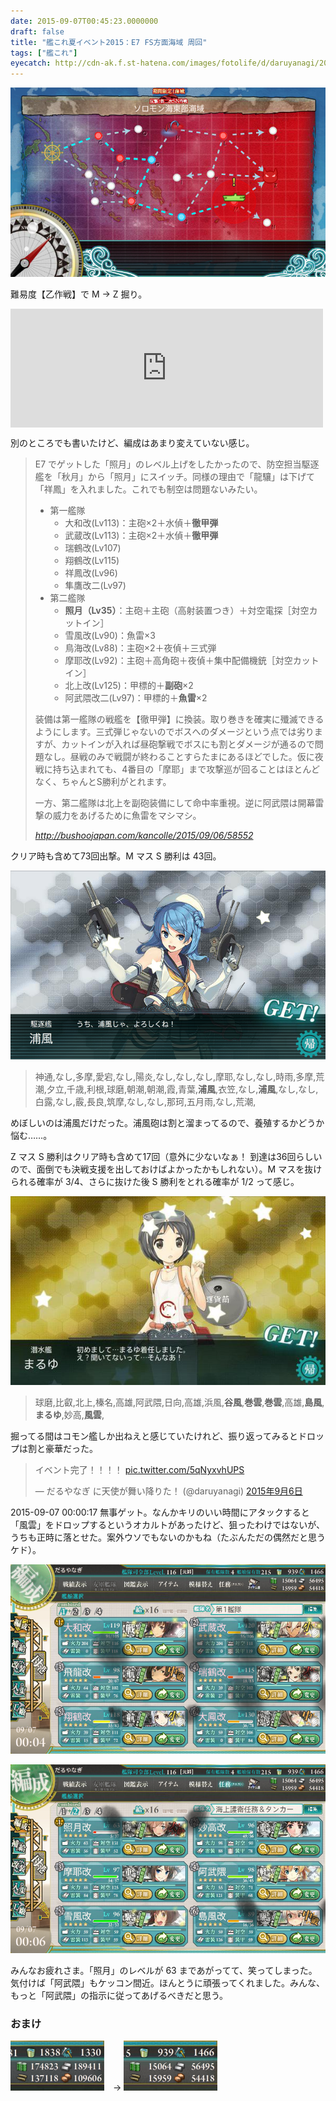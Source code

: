```yaml
---
date: 2015-09-07T00:45:23.0000000
draft: false
title: "艦これ夏イベント2015：E7 FS方面海域 周回"
tags: ["艦これ"]
eyecatch: http://cdn-ak.f.st-hatena.com/images/fotolife/d/daruyanagi/20150907/20150907002529.png
---
```

<p><span itemscope itemtype="http://schema.org/Photograph"><img src="20150907002529.png" alt="f:id:daruyanagi:20150907002529p:plain" title="f:id:daruyanagi:20150907002529p:plain" class="hatena-fotolife" itemprop="image"></span></p><p>難易度【乙作戦】で M → Z 掘り。</p><p><iframe src="https://hatenablog-parts.com/embed?url=https%3A%2F%2Fblog.daruyanagi.jp%2Fentry%2F2015%2F08%2F22%2F212652" title="艦これ夏イベント2015：E7 FS方面海域 - だるろぐ" class="embed-card embed-blogcard" scrolling="no" frameborder="0" style="display: block; width: 100%; height: 190px; max-width: 500px; margin: 10px 0px;"></iframe></p><p>別のところでも書いたけど、編成はあまり変えていない感じ。</p>

<blockquote cite="http://bushoojapan.com/kancolle/2015/09/06/58552">
<p>E7 でゲットした「照月」のレベル上げをしたかったので、防空担当駆逐艦を「秋月」から「照月」にスイッチ。同様の理由で「龍驤」は下げて「祥鳳」を入れました。これでも制空は問題ないみたい。</p>

<ul>
<li>第一艦隊
<ul>
<li>大和改(Lv113)：主砲×2＋水偵＋<b>徹甲弾</b></li>
<li>武蔵改(Lv113)：主砲×2＋水偵＋<b>徹甲弾</b></li>
<li>瑞鶴改(Lv107)</li>
<li>翔鶴改(Lv115)</li>
<li>祥鳳改(Lv96)</li>
<li>隼鷹改二(Lv97)</li>
</ul></li>
<li>第二艦隊
<ul>
<li><b>照月（Lv35）</b>：主砲＋主砲（高射装置つき）＋対空電探［対空カットイン］</li>
<li>雪風改(Lv90)：魚雷×3</li>
<li>鳥海改(Lv88)：主砲×2＋夜偵＋三式弾</li>
<li>摩耶改(Lv92)：主砲＋高角砲＋夜偵＋集中配備機銃［対空カットイン］</li>
<li>北上改(Lv125)：甲標的＋<b>副砲</b>×2</li>
<li>阿武隈改二(Lv97)：甲標的＋<b>魚雷</b>×2</li>
</ul></li>
</ul><p>装備は第一艦隊の戦艦を【徹甲弾】に換装。取り巻きを確実に殲滅できるようにします。三式弾じゃないのでボスへのダメージという点では劣りますが、カットインが入れば昼砲撃戦でボスにも割とダメージが通るので問題なし。昼戦のみで戦闘が終わることすらたまにあるほどでした。仮に夜戦に持ち込まれても、4番目の「摩耶」まで攻撃巡が回ることはほとんどなく、ちゃんとS勝利がとれます。</p><p>一方、第二艦隊は北上を副砲装備にして命中率重視。逆に阿武隈は開幕雷撃の威力をあげるために魚雷をマシマシ。</p>

<cite><a href="http://bushoojapan.com/kancolle/2015/09/06/58552">http://bushoojapan.com/kancolle/2015/09/06/58552</a></cite>
</blockquote>
<p>クリア時も含めて73回出撃。M マス S 勝利は 43回。</p><p><span itemscope itemtype="http://schema.org/Photograph"><img src="20150907003112.png" alt="f:id:daruyanagi:20150907003112p:plain" title="f:id:daruyanagi:20150907003112p:plain" class="hatena-fotolife" itemprop="image"></span><br />
</p>

<blockquote>
<p>神通,なし,多摩,愛宕,なし,陽炎,なし,なし,なし,摩耶,なし,なし,時雨,多摩,荒潮,夕立,千歳,利根,球磨,朝潮,朝潮,霞,青葉,<b>浦風</b>,衣笠,なし,<b>浦風</b>,なし,なし,白露,なし,霰,長良,筑摩,なし,なし,那珂,五月雨,なし,荒潮,</p>

</blockquote>
<p>めぼしいのは浦風だけだった。浦風砲は割と溜まってるので、養殖するかどうか悩む……。</p><p>Z マス S 勝利はクリア時も含めて17回（意外に少ないなぁ！ 到達は36回らしいので、面倒でも決戦支援を出しておけばよかったかもしれない）。M マスを抜けられる確率が 3/4、さらに抜けた後 S 勝利をとれる確率が 1/2 って感じ。</p><p><span itemscope itemtype="http://schema.org/Photograph"><img src="20150907005101.jpg" alt="f:id:daruyanagi:20150907005101j:plain" title="f:id:daruyanagi:20150907005101j:plain" class="hatena-fotolife" itemprop="image"></span><br />
</p>

<blockquote>
<p>球磨,比叡,北上,榛名,高雄,阿武隈,日向,高雄,浜風,<b>谷風</b>,<b>巻雲</b>,<b>巻雲</b>,高雄,<b>島風</b>,<b>まるゆ</b>,妙高,<b>風雲</b>,</p>

</blockquote>
<p>掘ってる間はコモン艦しか出ねえと感じていたけれど、振り返ってみるとドロップは割と豪華だった。</p><p><blockquote class="twitter-tweet" data-lang="ja"><p lang="ja" dir="ltr">イベント完了！！！！ <a href="http://t.co/5qNyxvhUPS">pic.twitter.com/5qNyxvhUPS</a></p>&mdash; だるやなぎ に天使が舞い降りた！ (@daruyanagi) <a href="https://twitter.com/daruyanagi/status/640540268832272384?ref_src=twsrc%5Etfw">2015年9月6日</a></blockquote><script async src="https://platform.twitter.com/widgets.js" charset="utf-8"></script></p><p>2015-09-07 00:00:17 無事ゲット。なんかキリのいい時間にアタックすると「風雲」をドロップするというオカルトがあったけど、狙ったわけではないが、うちも正時に落とせた。案外ウソでもないのかもね（たぶんただの偶然だと思うケド）。</p><p><span itemscope itemtype="http://schema.org/Photograph"><img src="20150907003740.png" alt="f:id:daruyanagi:20150907003740p:plain" title="f:id:daruyanagi:20150907003740p:plain" class="hatena-fotolife" itemprop="image"></span></p><p><span itemscope itemtype="http://schema.org/Photograph"><img src="20150907003742.png" alt="f:id:daruyanagi:20150907003742p:plain" title="f:id:daruyanagi:20150907003742p:plain" class="hatena-fotolife" itemprop="image"></span></p><p>みんなお疲れさま。「照月」のレベルが 63 まであがってて、笑ってしまった。気付けば「阿武隈」もケッコン間近。ほんとうに頑張ってくれました。みんな、もっと「阿武隈」の指示に従ってあげるべきだと思う。</p>

<div class="section">
<h3>おまけ</h3>
<p><span itemscope itemtype="http://schema.org/Photograph"><img src="20150907004201.png" alt="f:id:daruyanagi:20150907004201p:plain" title="f:id:daruyanagi:20150907004201p:plain" class="hatena-fotolife" itemprop="image"></span>　→ <span itemscope itemtype="http://schema.org/Photograph"><img src="20150907004203.png" alt="f:id:daruyanagi:20150907004203p:plain" title="f:id:daruyanagi:20150907004203p:plain" class="hatena-fotolife" itemprop="image"></span></p>

</div>